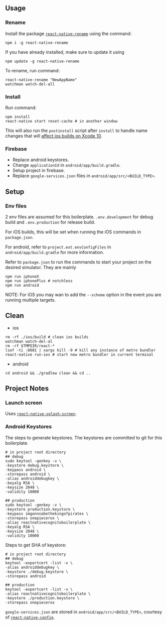 ## Usage

### Rename

Install the package [`react-native-rename`](https://github.com/junedomingo/react-native-rename) using the command:
```
npm i -g react-native-rename
```
If you have already installed, make sure to update it using
```
npm update -g react-native-rename
```

To rename, run command:
```
react-native-rename "NewAppName"
watchman watch-del-all
```

### Install

Run command:
```
npm install
react-native start reset-cache # in another window
```
This will also run the `postinstall` script after `install` to handle name changes that will [affect ios builds on Xcode 10](https://github.com/facebook/react-native/issues/21168).

### Firebase

* Replace android keystores.
* Change `applicationId` in `android/app/build.gradle`.
* Setup project in firebase.
* Replace `google-services.json` files in `android/app/src/<BUILD_TYPE>`.

## Setup

### Env files

2 env files are assumed for this boilerplate. `.env.development` for debug build and `.env.production` for release build.

For iOS builds, this will be set when running the iOS commands in `package.json`.

For android, refer to `project.ext.envConfigFiles` in `android/app/build.gradle` for more information.

Refer to `package.json` to run the commands to start your project on the desired simulator. They are mainly
```
npm run iphoneX
npm run iphonePlus # notchless
npm run android
```
NOTE: For iOS you may wan to add the `--scheme` option in the event you are running multiple targets.

## Clean

* ios
```
rm -rf ./ios/build # clean ios builds
watchman watch-del-al
rm -rf $TMPDIR/react-*
lsof -ti :8081 | xargs kill -9 # kill any instance of metro bundler
react-native run-ios # start new metro bundler in current terminal
```

* android
```
cd android && ./gradlew clean && cd ..
```

## Project Notes

### Launch screen

Uses [`react-native-splash-screen`](https://github.com/crazycodeboy/react-native-splash-screen).

### Android Keystores
The steps to generate keystores. The keystores are committed to git for this boilerplate.
```
# in project root directory
## debug
sudo keytool -genkey -v \
-keystore debug.keystore \
-keypass android \
-storepass android \
-alias androiddebugkey \
-keyalg RSA \
-keysize 2048 \
-validity 10000

## production
sudo keytool -genkey -v \
-keystore production.keystore \
-keypass imgonnnabethekingofpirates \
-storepass onepiecerox \
-alias reactnativecognitoboilerplate \
-keyalg RSA \
-keysize 2048 \
-validity 10000
```

Steps to get SHA of keystore:
```
# in project root directory
## debug
keytool -exportcert -list -v \
-alias androiddebugkey \
-keystore ./debug.keystore \
-storepass android

## production
keytool -exportcert -list -v \
-alias reactnativecognitoboilerplate \
-keystore ./production.keystore \
-storepass onepiecerox
```

`google-services.json` are stored in `android/app/src/<BUILD_TYPE>`, courtesy of [`react-native-config`](https://github.com/luggit/react-native-config/issues/245).